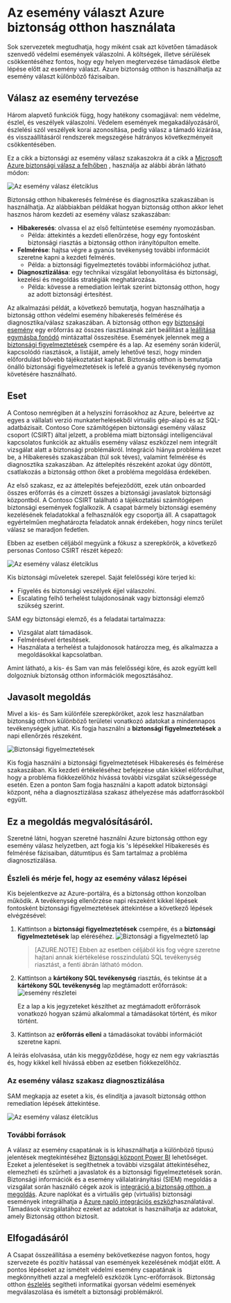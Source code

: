 <properties
   pageTitle="Azure biztonság otthon használata az esemény választ |} Microsoft Azure"
   description="A dokumentum egy esemény válasz forgatókönyvet a Azure biztonság otthon használatát ismerteti."
   services="security-center"
   documentationCenter="na"
   authors="YuriDio"
   manager="swadhwa"
   editor=""/>

<tags
   ms.service="security-center"
   ms.topic="hero-article"
   ms.devlang="na"
   ms.tgt_pltfrm="na"
   ms.workload="na"
   ms.date="09/20/2016"
   ms.author="yurid"/>

# <a name="using-azure-security-center-for-an-incident-response"></a>Az esemény választ Azure biztonság otthon használata
Sok szervezetek megtudhatja, hogy miként csak azt követően támadások szenvedő védelmi események válaszolni. A költségek, illetve sérülések csökkentéséhez fontos, hogy egy helyen megtervezése támadások életbe lépése előtt az esemény választ. Azure biztonság otthon is használhatja az esemény választ különböző fázisaiban.

## <a name="incident-response-planning"></a>Válasz az esemény tervezése

Három alapvető funkciók függ, hogy hatékony csomagjával: nem védelme, észlel, és veszélyek válaszolni. Védelem események megakadályozásáról, észlelési szól veszélyek korai azonosítása, pedig válasz a támadó kizárása, és visszaállításáról rendszerek megszegése hátrányos következményeit csökkentésében.

Ez a cikk a biztonsági az esemény válasz szakaszokra át a cikk a [Microsoft Azure biztonsági válasz a felhőben](https://gallery.technet.microsoft.com/Azure-Security-Response-in-dd18c678) , használja az alábbi ábrán látható módon:

![Az esemény válasz életciklus](./media/security-center-incident-response/security-center-incident-response-fig1.png)

Biztonság otthon hibakeresés felmérése és diagnosztika szakaszában is használhatja. Az alábbiakban példákat hogyan biztonság otthon akkor lehet hasznos három kezdeti az esemény válasz szakaszában:

- **Hibakeresés**: olvassa el az első feltüntetése esemény nyomozásban.
    - Példa: áttekintés a kezdeti ellenőrzése, hogy egy fontosként biztonsági riasztás a biztonság otthon irányítópulton emelte.
- **Felmérése**: hajtsa végre a gyanús tevékenység további információt szeretne kapni a kezdeti felmérés.
    - Példa: a biztonsági figyelmeztetés további információhoz juthat.
- **Diagnosztizálása**: egy technikai vizsgálat lebonyolítása és biztonsági, kezelési és megoldás stratégiák meghatározása.
    - Példa: kövesse a remediation leírtak szerint biztonság otthon, hogy az adott biztonsági értesítést.

Az alkalmazási példát, a következő bemutatja, hogyan használhatja a biztonság otthon védelmi esemény hibakeresés felmérése és diagnosztika/válasz szakaszában. A biztonság otthon egy [biztonsági esemény](security-center-incident.md) egy erőforrás az összes riasztásainak zárt beállítást a [leállítása egymásba fonódó](https://blogs.technet.microsoft.com/office365security/addressing-your-cxos-top-five-cloud-security-concerns/) mintázattal összesítése. Események jelennek meg a [biztonsági figyelmeztetések](security-center-managing-and-responding-alerts.md) csempére és a lap. Az esemény során kiderül, kapcsolódó riasztások, a listáját, amely lehetővé teszi, hogy minden előfordulást bővebb tájékoztatást kaphat. Biztonság otthon is bemutatja önálló biztonsági figyelmeztetések is lefelé a gyanús tevékenység nyomon követésére használható.

## <a name="scenario"></a>Eset

A Contoso nemrégiben át a helyszíni forrásokhoz az Azure, beleértve az egyes a vállalati verzió munkaterhelésekből virtuális gép-alapú és az SQL-adatbázisait. Contoso Core számítógépen biztonsági esemény válasz csoport (CSIRT) által jelzett, a probléma miatt biztonsági intelligenciával kapcsolatos funkciók az aktuális esemény válasz eszközzel nem integrált vizsgálat alatt a biztonsági problémákról. Integráció hiánya probléma vezet be, a Hibakeresés szakaszában (túl sok téves), valamint felmérése és diagnosztika szakaszában. Az áttelepítés részeként azokat úgy döntött, csatlakozás a biztonság otthon őket a probléma megoldása érdekében.

Az első szakasz, ez az áttelepítés befejeződött, ezek után onboarded összes erőforrás és a címzett összes a biztonsági javaslatok biztonsági központból. A Contoso CSIRT található a tájékoztatási számítógépen biztonsági események foglalkozik. A csapat bármely biztonsági esemény kezelésének feladatokkal a felhasználók egy csoportja áll. A csapattagok egyértelműen meghatározta feladatok annak érdekében, hogy nincs terület válasz se maradjon fedetlen.

Ebben az esetben céljából megyünk a fókusz a szerepkörök, a következő personas Contoso CSIRT részét képező:

![Az esemény válasz életciklus](./media/security-center-incident-response/security-center-incident-response-fig2.png)

Kis biztonsági műveletek szerepel. Saját felelősségi köre terjed ki:

- Figyelés és biztonsági veszélyek éjjel válaszolni.
- Escalating felhő terhelést tulajdonosának vagy biztonsági elemző szükség szerint.

SAM egy biztonsági elemző, és a feladatai tartalmazza:

- Vizsgálat alatt támadások.
- Felmérésével értesítések.
- Használata a terhelést a tulajdonosok határozza meg, és alkalmazza a megoldásokkal kapcsolatban.

Amint látható, a kis- és Sam van más felelősségi köre, és azok együtt kell dolgozniuk biztonság otthon információk megosztásához.

## <a name="recommended-solution"></a>Javasolt megoldás

Mivel a kis- és Sam különféle szerepköröket, azok lesz használatban biztonság otthon különböző területei vonatkozó adatokat a mindennapos tevékenységek juthat. Kis fogja használni a **biztonsági figyelmeztetések** a napi ellenőrzés részeként.

![Biztonsági figyelmeztetések](./media/security-center-incident-response/security-center-incident-response-fig3.png)

Kis fogja használni a biztonsági figyelmeztetések Hibakeresés és felmérése szakaszában. Kis kezdeti értékeléséhez befejezése után kikkel előfordulhat, hogy a probléma fiókkezelőhöz hívássá további vizsgálat szükségessége esetén. Ezen a ponton Sam fogja használni a kapott adatok biztonsági központ, néha a diagnosztizálása szakasz áthelyezése más adatforrásokból együtt.


## <a name="how-to-implement-this-solution"></a>Ez a megoldás megvalósításáról.

Szeretné látni, hogyan szeretné használni Azure biztonság otthon egy esemény válasz helyzetben, azt fogja kis 's lépésekkel Hibakeresés és felmérése fázisaiban, dátumtípus és Sam tartalmaz a probléma diagnosztizálása.

### <a name="detect-and-assess-incident-response-stages"></a>Észleli és mérje fel, hogy az esemény válasz lépései

Kis bejelentkezve az Azure-portálra, és a biztonság otthon konzolban működik. A tevékenység ellenőrzése napi részeként kikkel lépések fontosként biztonsági figyelmeztetések áttekintése a következő lépések elvégzésével:

1. Kattintson a **biztonsági figyelmeztetések** csempére, és a **biztonsági figyelmeztetések** lap eléréséhez.
    ![Biztonsági a figyelmeztető lap](./media/security-center-incident-response/security-center-incident-response-fig4.png)

    > [AZURE.NOTE] Ebben az esetben céljából kis fog végre szeretne hajtani annak kiértékelése rosszindulatú SQL tevékenység riasztást, a fenti ábrán látható módon.
2. Kattintson a **kártékony SQL tevékenység** riasztás, és tekintse át a **kártékony SQL tevékenység** lap megtámadott erőforrások:  ![esemény részletei](./media/security-center-incident-response/security-center-incident-response-fig5.png)

    Ez a lap a kis jegyzeteket készíthet az megtámadott erőforrások vonatkozó hogyan számú alkalommal a támadásokat történt, és mikor történt.
3. Kattintson az **erőforrás elleni** a támadásokat további információt szeretne kapni.

A leírás elolvasása, után kis meggyőződése, hogy ez nem egy vakriasztás és, hogy kikkel kell hívássá ebben az esetben fiókkezelőhöz.

### <a name="diagnose-incident-response-stage"></a>Az esemény válasz szakasz diagnosztizálása

SAM megkapja az esetet a kis, és elindítja a javasolt biztonság otthon remediation lépések áttekintése.

![Az esemény válasz életciklus](./media/security-center-incident-response/security-center-incident-response-fig6.png)

### <a name="additional-resources"></a>További források

A válasz az esemény csapatának is is kihasználhatja a különböző típusú jelentések megtekintéséhez [Biztonsági központ Power BI](security-center-powerbi.md) lehetőséget. Ezeket a jelentéseket is segíthetnek a további vizsgálat áttekintéséhez, elemezheti és szűrheti a javaslatok és a biztonsági figyelmeztetések során. Biztonsági információk és a esemény vállalatirányítási (SIEM) megoldás a vizsgálat során használó cégek azok is [integráció a biztonság otthon, a megoldás](security-center-integrating-alerts-with-log-integration.md). Azure naplókat és a virtuális gép (virtuális) biztonsági események integrálhatja a [Azure napló integrációs eszköz](https://blogs.msdn.microsoft.com/azuresecurity/2016/07/21/microsoft-azure-log-integration-preview/)használatával. Támadások vizsgálatához ezeket az adatokat is használhatja az adatokat, amely Biztonság otthon biztosít.


## <a name="conclusion"></a>Elfogadásáról

A Csapat összeállítása a esemény bekövetkezése nagyon fontos, hogy szervezete és pozitív hatással van események kezelésének módját előtt. A pontos lépéseket az ismételt védelmi esemény csapatának is megkönnyítheti azzal a megfelelő eszközök Lync-erőforrások. Biztonság otthon [észlelés](security-center-detection-capabilities.md) segítheti informatikai gyorsan védelmi események megválaszolása és ismételt a biztonsági problémákról.

